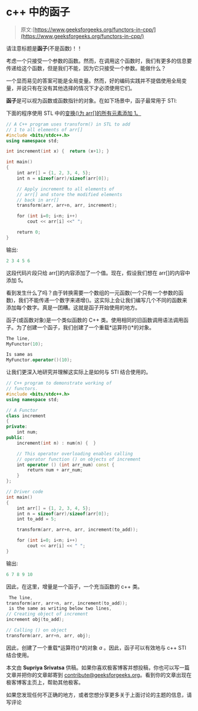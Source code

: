 # c++ 中的函子

> 原文:[https://www.geeksforgeeks.org/functors-in-cpp/](https://www.geeksforgeeks.org/functors-in-cpp/)

请注意标题是**函子**(不是函数)！！

考虑一个只接受一个参数的函数。然而，在调用这个函数时，我们有更多的信息要传递给这个函数，但是我们不能，因为它只接受一个参数。能做什么？

一个显而易见的答案可能是全局变量。然而，好的编码实践并不提倡使用全局变量，并说只有在没有其他选择的情况下才必须使用它们。

**函子**是可以视为函数或函数指针的对象。在如下场景中，函子最常用于 STl:

下面的程序使用 STL 中的[变换()为 arr[]的所有元素添加 1。](https://www.geeksforgeeks.org/transform-c-stl-perform-operation-elements/)

```cpp
// A C++ program uses transform() in STL to add 
// 1 to all elements of arr[]
#include <bits/stdc++.h>
using namespace std;

int increment(int x) {  return (x+1); }

int main()
{
    int arr[] = {1, 2, 3, 4, 5};
    int n = sizeof(arr)/sizeof(arr[0]);

    // Apply increment to all elements of
    // arr[] and store the modified elements
    // back in arr[]
    transform(arr, arr+n, arr, increment);

    for (int i=0; i<n; i++)
        cout << arr[i] <<" ";

    return 0;
}
```

输出:

```cpp
2 3 4 5 6
```

这段代码片段只给 arr[]的内容添加了一个值。现在，假设我们想在 arr[]的内容中添加 5。

看到发生什么了吗？由于转换需要一个数组的一元函数(一个只有一个参数的函数)，我们不能传递一个数字来递增()。这实际上会让我们编写几个不同的函数来添加每个数字。真是一团糟。这就是函子开始使用的地方。

函子(或函数对象)是一个类似函数的 C++ 类。使用相同的旧函数调用语法调用函子。为了创建一个函子，我们创建了一个重载*运算符()*的对象。

```cpp
The line,
MyFunctor(10);

Is same as
MyFunctor.operator()(10);
```

让我们更深入地研究并理解这实际上是如何与 STl 结合使用的。

```cpp
// C++ program to demonstrate working of
// functors.
#include <bits/stdc++.h>
using namespace std;

// A Functor
class increment
{
private:
    int num;
public:
    increment(int n) : num(n) {  }

    // This operator overloading enables calling
    // operator function () on objects of increment
    int operator () (int arr_num) const {
        return num + arr_num;
    }
};

// Driver code
int main()
{
    int arr[] = {1, 2, 3, 4, 5};
    int n = sizeof(arr)/sizeof(arr[0]);
    int to_add = 5;

    transform(arr, arr+n, arr, increment(to_add));

    for (int i=0; i<n; i++)
        cout << arr[i] << " ";
}
```

输出:

```cpp
6 7 8 9 10
```

因此，在这里，增量是一个函子，一个充当函数的 c++ 类。

```cpp
 The line,
transform(arr, arr+n, arr, increment(to_add));
 is the same as writing below two lines,
// Creating object of increment
increment obj(to_add); 

// Calling () on object
transform(arr, arr+n, arr, obj); 

```

因此，创建了一个重载*运算符()*的对象 *a* 。因此，函子可以有效地与 c++ STl 结合使用。

本文由 **Supriya Srivatsa** 供稿。如果你喜欢极客博客并想投稿，你也可以写一篇文章并把你的文章邮寄到 contribute@geeksforgeeks.org。看到你的文章出现在极客博客主页上，帮助其他极客。

如果您发现任何不正确的地方，或者您想分享更多关于上面讨论的主题的信息，请写评论